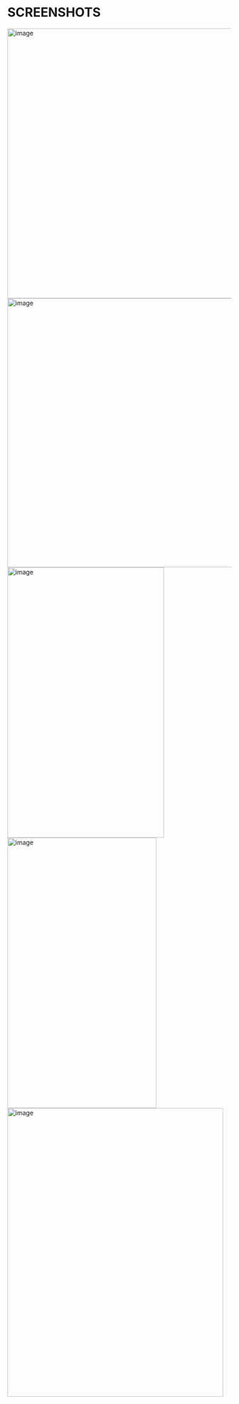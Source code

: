 <h1>SCREENSHOTS</h1>
<img width="608" height="606" alt="image" src="https://github.com/user-attachments/assets/4d954467-703d-43ef-aacc-a55b0626f5a5" />
<img width="606" height="604" alt="image" src="https://github.com/user-attachments/assets/4acddc63-726f-4330-aa33-54a0eed5a3d3" />
<img width="352" height="607" alt="image" src="https://github.com/user-attachments/assets/24ef607f-0bea-465d-ae86-535eff491336" />
<img width="335" height="607" alt="image" src="https://github.com/user-attachments/assets/ab060843-7096-4f5a-8d97-610da8a79025" />
<img width="485" height="648" alt="image" src="https://github.com/user-attachments/assets/0fab1e38-041a-4945-ac4b-640c70e3af8b" />


